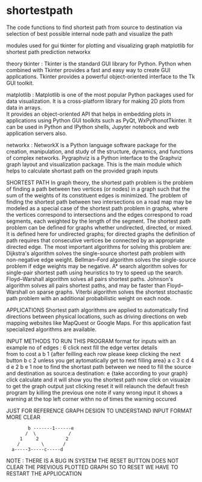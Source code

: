 # shortestpath
The code functions to find shortest path from source to destination via selection of best possible internal node path and visualize the path


modules used 
for gui tkinter
for plotting and visualizing graph matplotlib
for shortest path prediction networkx 

theory 
tkinter : Tkinter is the standard GUI library for Python. 
          Python when combined with Tkinter provides a fast and easy way to create GUI applications. 
          Tkinter provides a powerful object-oriented interface to the Tk GUI toolkit.

matplotlib : Matplotlib is one of the most popular Python packages used for data visualization. 
             It is a cross-platform library for making 2D plots from data in arrays.  
             It provides an object-oriented API that helps in embedding plots in applications using Python GUI toolkits such as PyQt, WxPythonotTkinter. 
             It can be used in Python and IPython shells, Jupyter notebook and web application servers also.

networkx : NetworkX is a Python language software package for the creation, manipulation, and study of the structure, dynamics, and functions of complex networks. 
           Pygraphviz is a Python interface to the Graphviz graph layout and visualization package.
           This is the main module which helps to calculate shortast path on the provided graph inputs
           
SHORTEST PATH 
In graph theory, the shortest path problem is the problem of finding a path between two vertices (or nodes) in a graph such that the sum of the weights of its constituent edges is minimized.
The problem of finding the shortest path between two intersections on a road map may be modeled as a special case of the shortest path problem in graphs, where the vertices correspond to intersections and the edges correspond to road segments, each weighted by the length of the segment.
The shortest path problem can be defined for graphs whether undirected, directed, or mixed. It is defined here for undirected graphs; for directed graphs the definition of path requires that consecutive vertices be connected by an appropriate directed edge.
The most important algorithms for solving this problem are:
  Dijkstra's algorithm solves the single-source shortest path problem with non-negative edge weight.
  Bellman–Ford algorithm solves the single-source problem if edge weights may be negative.
  A* search algorithm solves for single-pair shortest path using heuristics to try to speed up the search.
  Floyd–Warshall algorithm solves all pairs shortest paths.
  Johnson's algorithm solves all pairs shortest paths, and may be faster than Floyd–Warshall on sparse graphs.
  Viterbi algorithm solves the shortest stochastic path problem with an additional probabilistic weight on each node.
  
APPLICATIONS
Shortest path algorithms are applied to automatically find directions between physical locations, such as driving directions on web mapping websites like MapQuest or Google Maps. For this application fast specialized algorithms are available.

INPUT METHODS TO RUN THIS PROGRAM
format for inputs with an example
no of edges : 6    click next
fill the edge vertex details  
from   to  cost
  a     b   1    {after feilling each row please keep clicking the next button
  b     c   2       unless you get aytomatically get to next filling area}
  a     c   3
  c     d   4
  d     e   2
  b     e   1
 noe to find the shortast path between we need to fill the source and destination as
 source:a    destination: e {take according to your graph}
click calculate and it will show you the shortest path 
now click on visuaize to get the graph output
just clicking reset it will relaunch the default fresh program by killing the previous one
note if vany wrong input it shows a warning at the top left corner withn no of times the warning occured

JUST FOR REFERENCE GRAPH DESIGN TO UNDERSTAND INPUT FORMAT MORE CLEAR

            b -------1------e
           /  \            /
         1     2          2
        /        \       /
      a-----3-----c-----d
NOTE : THERE IS A BUG IN SYSTEM THE RESET BUTTON DOES NOT CLEAR THE PREVIOUS PLOTTED GRAPH SO TO RESET WE HAVE TO RESTART THE APPLIOCATION
